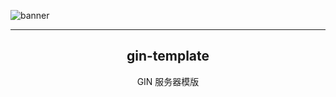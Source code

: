 ![banner](https://github.com/bincooo/gin-template/assets/36452456/6caaa0b4-d967-428e-b86d-4dee6b766162)

------------------------------------

<p align="center">
  <h2 align="center"> gin-template </h2>
  <p align="center">
    GIN 服务器模版<br />
  </p>
</p>
